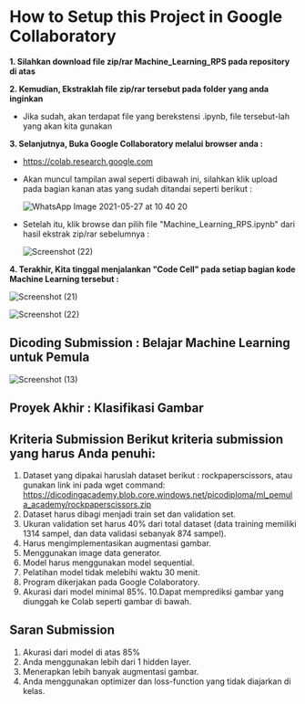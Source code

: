 # How to Setup this Project in Google Collaboratory

**1. Silahkan download file zip/rar Machine_Learning_RPS pada repository di atas**

**2. Kemudian, Ekstraklah file zip/rar tersebut pada folder yang anda inginkan**   

  - Jika sudah, akan terdapat file yang berekstensi .ipynb, file tersebut-lah yang akan kita gunakan

**3. Selanjutnya, Buka Google Collaboratory melalui browser anda :**

  - https://colab.research.google.com

  - Akan muncul tampilan awal seperti dibawah ini, silahkan klik upload pada bagian kanan atas yang sudah ditandai seperti berikut :
  
    ![WhatsApp Image 2021-05-27 at 10 40 20](https://user-images.githubusercontent.com/71642382/119763165-37e70600-bed9-11eb-9dad-69c689887c0b.jpeg)
    
  - Setelah itu, klik browse dan pilih file "Machine_Learning_RPS.ipynb" dari hasil ekstrak zip/rar sebelumnya :
  
    ![Screenshot (22)](https://user-images.githubusercontent.com/71642382/119763838-7cbf6c80-beda-11eb-8d67-0ce6fa68f629.png)


**4.  Terakhir, Kita tinggal menjalankan "Code Cell" pada setiap bagian kode Machine Learning tersebut :**

   ![Screenshot (21)](https://user-images.githubusercontent.com/71642382/119763941-b2645580-beda-11eb-80f1-d2d86f73bfb2.png)

   ![Screenshot (22)](https://user-images.githubusercontent.com/71642382/119763953-b6907300-beda-11eb-9131-f4295c24181a.png)

## Dicoding Submission : Belajar Machine Learning untuk Pemula 
![Screenshot (13)](https://user-images.githubusercontent.com/71642382/119755964-0d8f4b80-becd-11eb-8fcf-03172658bfd0.png) 

## Proyek Akhir : Klasifikasi Gambar 
## Kriteria Submission Berikut kriteria submission yang harus Anda penuhi:  
1. Dataset yang dipakai haruslah dataset berikut : rockpaperscissors, atau gunakan link ini pada wget command:  https://dicodingacademy.blob.core.windows.net/picodiploma/ml_pemula_academy/rockpaperscissors.zip  
2. Dataset harus dibagi menjadi train set dan validation set.  
3. Ukuran validation set harus 40% dari total dataset (data training memiliki 1314 sampel, dan data validasi sebanyak 874 sampel).
4. Harus mengimplementasikan augmentasi gambar. 
5. Menggunakan image data generator. 
6. Model harus menggunakan model sequential. 
7. Pelatihan model tidak melebihi waktu 30 menit. 
8. Program dikerjakan pada Google Colaboratory. 
9. Akurasi dari model minimal 85%. 10.Dapat memprediksi gambar yang diunggah ke Colab seperti gambar di bawah.  

## Saran Submission 
1. Akurasi dari model di atas 85% 
2. Anda menggunakan lebih dari 1 hidden layer. 
3. Menerapkan lebih banyak augmentasi gambar. 
4. Anda menggunakan optimizer dan loss-function yang tidak diajarkan di kelas.
